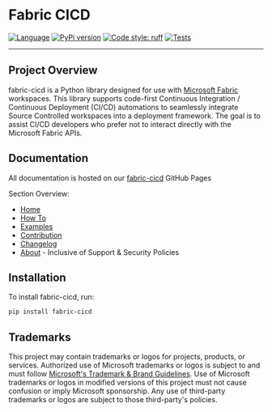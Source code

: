 # Fabric CICD

[![Language](https://img.shields.io/badge/language-Python-blue.svg)](https://www.python.org/)
[![PyPi version](https://badgen.net/pypi/v/fabric-cicd/)](https://pypi.org/project/fabric-cicd)
[![Code style: ruff](https://img.shields.io/badge/code%20style-ruff-000000.svg)](https://github.com/charliermarsh/ruff)
[![Tests](https://img.shields.io/github/actions/workflow/status/microsoft/fabric-cicd/unit-test.yml?logo=github&label=tests&branch=main)](https://github.com/microsoft/fabric-cicd/actions/workflows/unit-test.yml)

---

## Project Overview

fabric-cicd is a Python library designed for use with [Microsoft Fabric](https://learn.microsoft.com/en-us/fabric/) workspaces. This library supports code-first Continuous Integration / Continuous Deployment (CI/CD) automations to seamlessly integrate Source Controlled workspaces into a deployment framework. The goal is to assist CI/CD developers who prefer not to interact directly with the Microsoft Fabric APIs.

## Documentation

All documentation is hosted on our [fabric-cicd](https://microsoft.github.io/fabric-cicd/) GitHub Pages

Section Overview:

-   [Home](https://microsoft.github.io/fabric-cicd/latest/)
-   [How To](https://microsoft.github.io/fabric-cicd/latest/how_to/)
-   [Examples](https://microsoft.github.io/fabric-cicd/latest/example/)
-   [Contribution](https://microsoft.github.io/fabric-cicd/latest/contribution/)
-   [Changelog](https://microsoft.github.io/fabric-cicd/latest/changelog/)
-   [About](https://microsoft.github.io/fabric-cicd/latest/help/) - Inclusive of Support & Security Policies

## Installation

To install fabric-cicd, run:

```bash
pip install fabric-cicd
```

## Trademarks

This project may contain trademarks or logos for projects, products, or services. Authorized use of Microsoft trademarks or logos is subject to and must follow [Microsoft's Trademark & Brand Guidelines](https://www.microsoft.com/en-us/legal/intellectualproperty/trademarks/usage/general). Use of Microsoft trademarks or logos in modified versions of this project must not cause confusion or imply Microsoft sponsorship. Any use of third-party trademarks or logos are subject to those third-party's policies.
